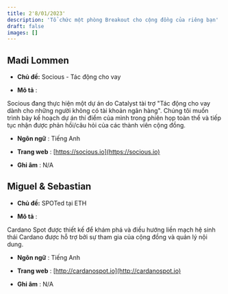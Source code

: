 ```yaml
---
title: 2'8/01/2023'
description: 'Tổ chức một phòng Breakout cho cộng đồng của riêng bạn'
draft: false
images: []
---
```


## Madi Lommen

- **Chủ đề:** Socious - Tác động cho vay

- **Mô tả** :

Socious đang thực hiện một dự án do Catalyst tài trợ "Tác động cho vay dành cho những người không có tài khoản ngân hàng". Chúng tôi muốn trình bày kế hoạch dự án thí điểm của mình trong phiên họp toàn thể và tiếp tục nhận được phản hồi/câu hỏi của các thành viên cộng đồng.

- **Ngôn ngữ** : Tiếng Anh

- **Trang web** : [https://socious.io](https://socious.io)

- **Ghi âm** : N/A

## Miguel &amp; Sebastian

- **Chủ đề:** SPOTed tại ETH

- **Mô tả** :

Cardano Spot được thiết kế để khám phá và điều hướng liền mạch hệ sinh thái Cardano được hỗ trợ bởi sự tham gia của cộng đồng và quản lý nội dung.

- **Ngôn ngữ** : Tiếng Anh

- **Trang web** : [http://cardanospot.io](http://cardanospot.io)

- **Ghi âm** : N/A
